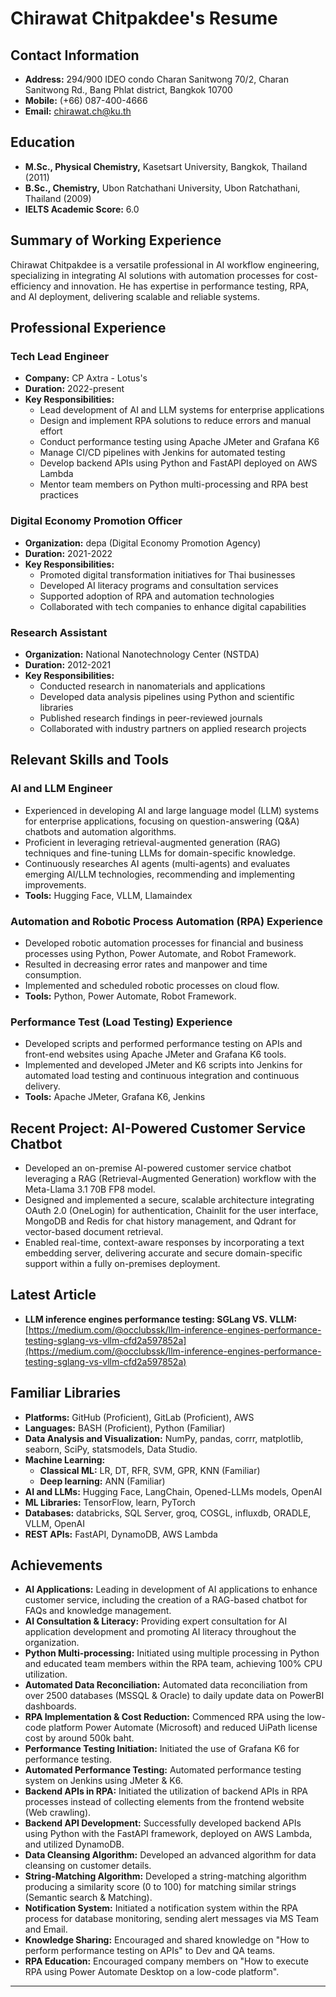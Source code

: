 # Chirawat Chitpakdee's Resume

## Contact Information
* **Address:** 294/900 IDEO condo Charan Sanitwong 70/2, Charan Sanitwong Rd., Bang Phlat district, Bangkok 10700 
* **Mobile:** (+66) 087-400-4666 
* **Email:** chirawat.ch@ku.th 

## Education
* **M.Sc., Physical Chemistry,** Kasetsart University, Bangkok, Thailand (2011) 
* **B.Sc., Chemistry,** Ubon Ratchathani University, Ubon Ratchathani, Thailand (2009) 
* **IELTS Academic Score:** 6.0 

## Summary of Working Experience
Chirawat Chitpakdee is a versatile professional in AI workflow engineering, specializing in integrating AI solutions with automation processes for cost-efficiency and innovation. He has expertise in performance testing, RPA, and AI deployment, delivering scalable and reliable systems.

## Professional Experience

### Tech Lead Engineer
* **Company:** CP Axtra - Lotus's
* **Duration:** 2022-present
* **Key Responsibilities:**
  - Lead development of AI and LLM systems for enterprise applications
  - Design and implement RPA solutions to reduce errors and manual effort
  - Conduct performance testing using Apache JMeter and Grafana K6
  - Manage CI/CD pipelines with Jenkins for automated testing
  - Develop backend APIs using Python and FastAPI deployed on AWS Lambda
  - Mentor team members on Python multi-processing and RPA best practices

### Digital Economy Promotion Officer
* **Organization:** depa (Digital Economy Promotion Agency)
* **Duration:** 2021-2022
* **Key Responsibilities:**
  - Promoted digital transformation initiatives for Thai businesses
  - Developed AI literacy programs and consultation services
  - Supported adoption of RPA and automation technologies
  - Collaborated with tech companies to enhance digital capabilities

### Research Assistant
* **Organization:** National Nanotechnology Center (NSTDA)
* **Duration:** 2012-2021
* **Key Responsibilities:**
  - Conducted research in nanomaterials and applications
  - Developed data analysis pipelines using Python and scientific libraries
  - Published research findings in peer-reviewed journals
  - Collaborated with industry partners on applied research projects

## Relevant Skills and Tools

### AI and LLM Engineer
* Experienced in developing AI and large language model (LLM) systems for enterprise applications, focusing on question-answering (Q&A) chatbots and automation algorithms.
* Proficient in leveraging retrieval-augmented generation (RAG) techniques and fine-tuning LLMs for domain-specific knowledge.
* Continuously researches AI agents (multi-agents) and evaluates emerging AI/LLM technologies, recommending and implementing improvements.
* **Tools:** Hugging Face, VLLM, Llamaindex 

### Automation and Robotic Process Automation (RPA) Experience
* Developed robotic automation processes for financial and business processes using Python, Power Automate, and Robot Framework.
* Resulted in decreasing error rates and manpower and time consumption.
* Implemented and scheduled robotic processes on cloud flow.
* **Tools:** Python, Power Automate, Robot Framework.

### Performance Test (Load Testing) Experience
* Developed scripts and performed performance testing on APIs and front-end websites using Apache JMeter and Grafana K6 tools.
* Implemented and developed JMeter and K6 scripts into Jenkins for automated load testing and continuous integration and continuous delivery.
* **Tools:** Apache JMeter, Grafana K6, Jenkins 

## Recent Project: AI-Powered Customer Service Chatbot
* Developed an on-premise AI-powered customer service chatbot leveraging a RAG (Retrieval-Augmented Generation) workflow with the Meta-Llama 3.1 70B FP8 model.
* Designed and implemented a secure, scalable architecture integrating OAuth 2.0 (OneLogin) for authentication, Chainlit for the user interface, MongoDB and Redis for chat history management, and Qdrant for vector-based document retrieval.
* Enabled real-time, context-aware responses by incorporating a text embedding server, delivering accurate and secure domain-specific support within a fully on-premises deployment.

## Latest Article
* **LLM inference engines performance testing: SGLang VS. VLLM:** [https://medium.com/@occlubssk/llm-inference-engines-performance-testing-sglang-vs-vllm-cfd2a597852a](https://medium.com/@occlubssk/llm-inference-engines-performance-testing-sglang-vs-vllm-cfd2a597852a) 

## Familiar Libraries
* **Platforms:** GitHub (Proficient), GitLab (Proficient), AWS 
* **Languages:** BASH (Proficient), Python (Familiar) 
* **Data Analysis and Visualization:** NumPy, pandas, corrr, matplotlib, seaborn, SciPy, statsmodels, Data Studio.
* **Machine Learning:**
    * **Classical ML:** LR, DT, RFR, SVM, GPR, KNN (Familiar) 
    * **Deep learning:** ANN (Familiar) 
* **AI and LLMs:** Hugging Face, LangChain, Opened-LLMs models, OpenAI 
* **ML Libraries:** TensorFlow, learn, PyTorch 
* **Databases:** databricks, SQL Server, groq, COSGL, influxdb, ORADLE, VLLM, OpenAI 
* **REST APIs:** FastAPI, DynamoDB, AWS Lambda 

## Achievements
* **AI Applications:** Leading in development of AI applications to enhance customer service, including the creation of a RAG-based chatbot for FAQs and knowledge management.
* **AI Consultation & Literacy:** Providing expert consultation for AI application development and promoting AI literacy throughout the organization.
* **Python Multi-processing:** Initiated using multiple processing in Python and educated team members within the RPA team, achieving 100% CPU utilization.
* **Automated Data Reconciliation:** Automated data reconciliation from over 2500 databases (MSSQL & Oracle) to daily update data on PowerBI dashboards.
* **RPA Implementation & Cost Reduction:** Commenced RPA using the low-code platform Power Automate (Microsoft) and reduced UiPath license cost by around 500k baht.
* **Performance Testing Initiation:** Initiated the use of Grafana K6 for performance testing.
* **Automated Performance Testing:** Automated performance testing system on Jenkins using JMeter & K6.
* **Backend APIs in RPA:** Initiated the utilization of backend APIs in RPA processes instead of collecting elements from the frontend website (Web crawling).
* **Backend API Development:** Successfully developed backend APIs using Python with the FastAPI framework, deployed on AWS Lambda, and utilized DynamoDB.
* **Data Cleansing Algorithm:** Developed an advanced algorithm for data cleansing on customer details.
* **String-Matching Algorithm:** Developed a string-matching algorithm producing a similarity score (0 to 100) for matching similar strings (Semantic search & Matching).
* **Notification System:** Initiated a notification system within the RPA process for database monitoring, sending alert messages via MS Team and Email.
* **Knowledge Sharing:** Encouraged and shared knowledge on "How to perform performance testing on APIs" to Dev and QA teams.
* **RPA Education:** Encouraged company members on "How to execute RPA using Power Automate Desktop on a low-code platform".

---
